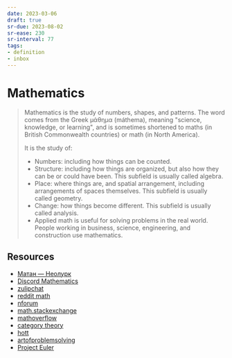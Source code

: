 ```yaml
---
date: 2023-03-06
draft: true
sr-due: 2023-08-02
sr-ease: 230
sr-interval: 77
tags:
- definition
- inbox
---
```


# Mathematics

> Mathematics is the study of numbers, shapes, and patterns. The word comes from
> the Greek μάθημα (máthema), meaning "science, knowledge, or learning", and is
> sometimes shortened to maths (in British Commonwealth countries) or math (in
> North America).
>
> It is the study of:
>
> - Numbers: including how things can be counted.
> - Structure: including how things are organized, but also how they can be or
>   could have been. This subfield is usually called algebra.
> - Place: where things are, and spatial arrangement, including arrangements of
>   spaces themselves. This subfield is usually called geometry.
> - Change: how things become different. This subfield is usually called
>   analysis.
> - Applied math is useful for solving problems in the real world. People
>   working in business, science, engineering, and construction use mathematics.

## Resources


- [Матан — Неолурк](https://neolurk.org/wiki/%D0%9C%D0%B0%D1%82%D0%B0%D0%BD)
- [Discord Mathematics](https://discord.com/channels/268882317391429632/)
- [zulipchat](https://zulipchat.com/)
- [reddit math](https://old.reddit.com/r/math)
- [nforum](https://nforum.ncatlab.org/)
- [math.stackexchange](https://math.stackexchange.com/)
- [mathoverflow](https://mathoverflow.net/)
- [category theory](https://categorytheory.zulipchat.com)
- [hott](https://hott.zulipchat.com)
- [artofproblemsolving](https://artofproblemsolving.com/community)
- [Project Euler](https://projecteuler.net/)